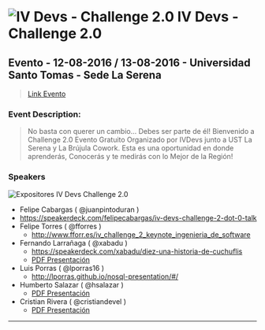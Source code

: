 ![IV Devs - Challenge 2.0](http://ivdevs.com/img/events/challenge2016.jpg)
**IV Devs - Challenge 2.0**
===================
## Evento - 12-08-2016 / 13-08-2016 - Universidad Santo Tomas - Sede La Serena
> <i class="icon-upload"></i>[Link Evento](https://welcu.com/iv-devs/challenge-20)

### <i class="icon-file"></i>Event Description:

>No basta con querer un cambio... Debes ser parte de él!
>Bienvenido a Challenge 2.0
>Evento Gratuito Organizado por IVDevs junto a UST La Serena y La Brújula Cowork.
>Esta es una oportunidad en donde aprenderás, Conocerás y te medirás con lo Mejor de la Región!

### <i class="icon-folder-open"></i> Speakers
![Expositores IV Devs Challenge 2.0](http://ivdevs.com/img/expo_challenger.png)
 - Felipe Cabargas ( @juanpintoduran )
  - https://speakerdeck.com/felipecabargas/iv-devs-challenge-2-dot-0-talk
 - Felipe Torres ( @fforres )
   - http://www.fforr.es/iv_challenge_2_keynote_ingenieria_de_software
 - Fernando Larrañaga ( @xabadu )
   - https://speakerdeck.com/xabadu/diez-una-historia-de-cuchuflis
   - [PDF Presentación](presentaciones/Diez-Una_historia_de_cuchuflis.pdf)
 - Luis Porras ( @lporras16 )
   - http://lporras.github.io/nosql-presentation/#/
 - Humberto Salazar ( @hsalazar )
   - [PDF Presentación](presentaciones/Escalabilidad_en_el_mundo_real.pdf)
 - Cristian Rivera ( @cristiandevel )
   - [PDF Presentación](presentaciones/PresentacionCristianRivera-Desarrollo_Mobile.pptx)


----------
